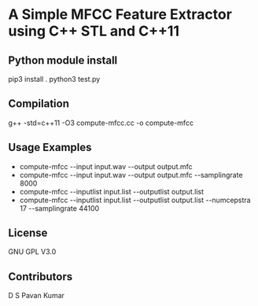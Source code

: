 # A Simple MFCC Feature Extractor using C++ STL and C++11

## Python module install

pip3 install .
python3 test.py

## Compilation

g++ -std=c++11 -O3 compute-mfcc.cc -o compute-mfcc

## Usage Examples

- compute-mfcc --input input.wav --output output.mfc
- compute-mfcc --input input.wav --output output.mfc --samplingrate 8000
- compute-mfcc --inputlist input.list --outputlist output.list
- compute-mfcc --inputlist input.list --outputlist output.list --numcepstra 17 --samplingrate 44100

## License

GNU GPL V3.0

## Contributors

D S Pavan Kumar
